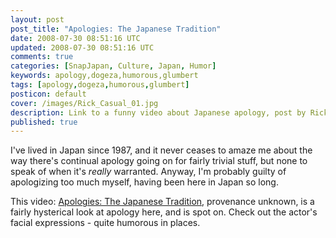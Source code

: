 ```yaml
---           
layout: post
post_title: "Apologies: The Japanese Tradition"
date: 2008-07-30 08:51:16 UTC
updated: 2008-07-30 08:51:16 UTC
comments: true
categories: [SnapJapan, Culture, Japan, Humor]
keywords: apology,dogeza,humorous,glumbert
tags: [apology,dogeza,humorous,glumbert]
posticon: default
cover: /images/Rick_Casual_01.jpg
description: Link to a funny video about Japanese apology, post by Rick Cogley.
published: true
---
```

 
I've lived in Japan since 1987, and it never ceases to amaze me about the way there's continual apology going on for fairly trivial stuff, but none to speak of when it's <span style="font-style: italic;">really</span> warranted. Anyway, I'm probably guilty of apologizing too much myself, having been here in Japan so long. 

This video: [Apologies: The Japanese Tradition](http://www.glumbert.com/media/apology), provenance unknown, is a fairly hysterical look at apology here, and is spot on. Check out the actor's facial expressions - quite humorous in places.